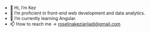 - 👋 Hi, I’m Kez 
- 👀 I’m proficient in front-end web development and data analytics.
- 🌱 I’m currently learning Angular.
- 📫 How to reach me -> roselinakeziarijadi@gmail.com

<!---
jasukej/jasukej is a ✨ special ✨ repository because its `README.md` (this file) appears on your GitHub profile.
You can click the Preview link to take a look at your changes.
--->
